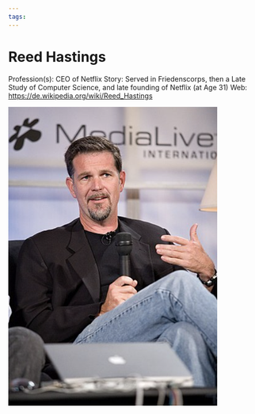 ```yaml
--- 
tags:
---
```


# Reed Hastings


Profession(s): CEO of Netflix
Story: Served in Friedenscorps, then a Late Study of Computer Science, and late founding of Netflix (at Age 31) 
Web: https://de.wikipedia.org/wiki/Reed_Hastings

![](../attachments/2021-04-07-21-49-44.png)